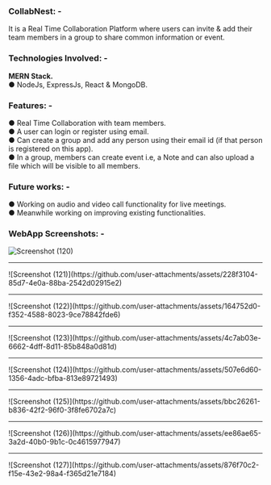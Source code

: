 <h3><b>CollabNest: -</b></h3>
It is a Real Time Collaboration Platform where users can invite & add their team members in a group to share common information or event.<br/>

<h3><b>Technologies Involved: -</b></h3>
<b>MERN Stack.</b><br/>
●	NodeJs, ExpressJs, React & MongoDB.<br/>

<h3><b>Features: -</b></h3>
●	Real Time Collaboration with team members.<br/>
●	A user can login or register using email.<br/>
●	Can create a group and add any person using their email id (if that person is registered on this app).<br/>
●	In a group, members can create event i.e, a Note and can also upload a file which will be visible to all members.<br/>

<h3><b>Future works: -</b></h3>
●	Working on audio and video call functionality for live meetings.<br/>
●	Meanwhile working on improving existing functionalities.<br/>

<h3><b>WebApp Screenshots: -</b></h3>

![Screenshot (120)](https://github.com/user-attachments/assets/a62dc3c4-ea52-4a86-82c4-952839adeb67)
<hr/>
![Screenshot (121)](https://github.com/user-attachments/assets/228f3104-85d7-4e0a-88ba-2542d02915e2)
<hr/>
![Screenshot (122)](https://github.com/user-attachments/assets/164752d0-f352-4588-8023-9ce78842fde6)
<hr/>
![Screenshot (123)](https://github.com/user-attachments/assets/4c7ab03e-6662-4dff-8d11-85b848a0d81d)
<hr/>
![Screenshot (124)](https://github.com/user-attachments/assets/507e6d60-1356-4adc-bfba-813e89721493)
<hr/>
![Screenshot (125)](https://github.com/user-attachments/assets/bbc26261-b836-42f2-96f0-3f8fe6702a7c)
<hr/>
![Screenshot (126)](https://github.com/user-attachments/assets/ee86ae65-3a2d-40b0-9b1c-0c4615977947)
<hr/>
![Screenshot (127)](https://github.com/user-attachments/assets/876f70c2-f15e-43e2-98a4-f365d21e7184)

